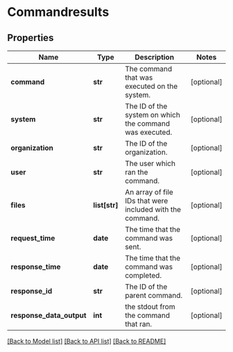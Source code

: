 # Commandresults

## Properties
Name | Type | Description | Notes
------------ | ------------- | ------------- | -------------
**command** | **str** | The command that was executed on the system. | [optional] 
**system** | **str** | The ID of the system on which the command was executed. | [optional] 
**organization** | **str** | The ID of the organization. | [optional] 
**user** | **str** | The user which ran the command. | [optional] 
**files** | **list[str]** | An array of file IDs that were included with the command. | [optional] 
**request_time** | **date** | The time that the command was sent. | [optional] 
**response_time** | **date** | The time that the command was completed. | [optional] 
**response_id** | **str** | The ID of the parent command. | [optional] 
**response_data_output** | **int** | the stdout from the command that ran. | [optional] 

[[Back to Model list]](../README.md#documentation-for-models) [[Back to API list]](../README.md#documentation-for-api-endpoints) [[Back to README]](../README.md)


